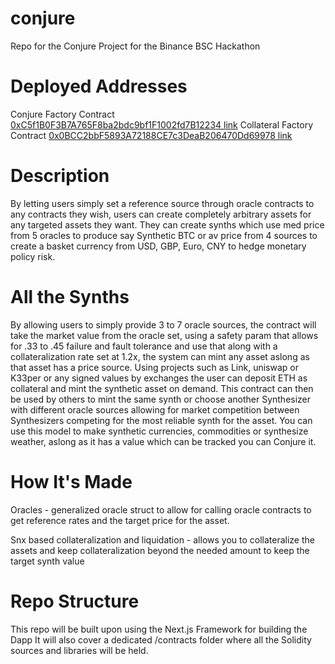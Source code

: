 # conjure
Repo for the Conjure Project for the Binance BSC Hackathon

# Deployed Addresses
Conjure Factory Contract [0xC5f1B0F3B7A765F8ba2bdc9bf1F1002fd7B12234 link](https://testnet.bscscan.com/address/0xC5f1B0F3B7A765F8ba2bdc9bf1F1002fd7B12234#code)
Collateral Factory Contract [0x0BCC2bbF5893A72188CE7c3DeaB206470Dd69978 link](https://testnet.bscscan.com/address/0x0BCC2bbF5893A72188CE7c3DeaB206470Dd69978#code)

# Description
By letting users simply set a reference source through oracle contracts to any contracts they wish, users can create completely arbitrary assets for any targeted assets they want. They can create synths which use med price from 5 oracles to produce say Synthetic BTC or av price from 4 sources to create a basket currency from USD, GBP, Euro, CNY to hedge monetary policy risk.

# All the Synths
By allowing users to simply provide 3 to 7 oracle sources, the contract will take the market value from the oracle set, using a safety param that allows for .33 to .45 failure and fault tolerance and use that along with a collateralization rate set at 1.2x, the system can mint any asset aslong as that asset has a price source. Using projects such as Link, uniswap or K33per or any signed values by exchanges the user can deposit ETH as collateral and mint the synthetic asset on demand. This contract can then be used by others to mint the same synth or choose another Synthesizer with different oracle sources allowing for market competition between Synthesizers competing for the most reliable synth for the asset. You can use this model to make synthetic currencies, commodities or synthesize weather, aslong as it has a value which can be tracked you can Conjure it.

# How It's Made
Oracles - generalized oracle struct to allow for calling oracle contracts to get reference rates and the target price for the asset.

Snx based collateralization and liquidation - allows you to collateralize the assets and keep collateralization beyond the needed amount to keep the target synth value

# Repo Structure

This repo will be built upon using the Next.js Framework for building the Dapp
It will also cover a dedicated /contracts folder where all the Solidity sources and libraries will be held.
